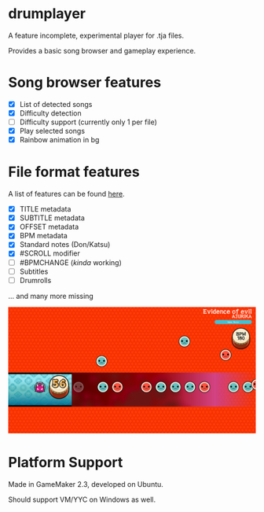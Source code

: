 # drumplayer

A feature incomplete, experimental player for .tja files.

Provides a basic song browser and gameplay experience.

# Song browser features
- [x] List of detected songs
- [x] Difficulty detection
- [ ] Difficulty support (currently only 1 per file)
- [x] Play selected songs
- [x] Rainbow animation in bg

# File format features
A list of features can be found [here](https://github.com/269Seahorse/Better-taiko-web/blob/master/TJA-format.mediawiki).

- [x] TITLE metadata
- [x] SUBTITLE metadata
- [x] OFFSET metadata
- [x] BPM metadata
- [x] Standard notes (Don/Katsu)
- [x] #SCROLL modifier
- [ ] #BPMCHANGE (*kinda* working)
- [ ] Subtitles
- [ ] Drumrolls

... and many more missing

![screenshot](img/game.png)

# Platform Support
Made in GameMaker 2.3, developed on Ubuntu.

Should support VM/YYC on Windows as well.
